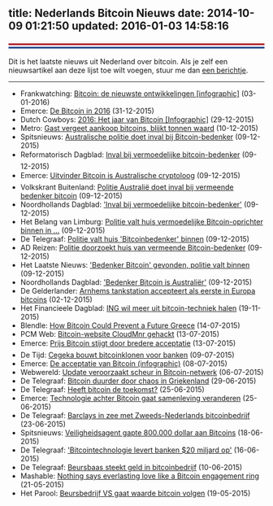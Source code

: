 title: Nederlands Bitcoin Nieuws
date: 2014-10-09 01:21:50
updated: 2016-01-03 14:58:16
---
<img class="noshadow nieuws" src="nl.png" alt="Nederlands Bitcoin Nieuws">

Dit is het laatste nieuws uit Nederland over bitcoin. Als je zelf een nieuwsartikel aan deze lijst toe wilt voegen, stuur me dan [een berichtje](mailto:mail@svdb.co 'mail@svdb.co').

---

- Frankwatching: [Bitcoin: de nieuwste ontwikkelingen [infographic]](http://www.frankwatching.com/archive/2016/01/03/bitcoin-de-nieuwste-ontwikkelingen-infographic/) (03-01-2016)
- Emerce: [De Bitcoin in 2016](http://www.emerce.nl/achtergrond/655718) (31-12-2015)
- Dutch Cowboys: [2016: Het jaar van Bitcoin [Infographic]](http://www.dutchcowboys.nl/online/2016-het-jaar-van-bitcoin-infographic) (29-12-2015)
- Metro: [Gast vergeet aankoop bitcoins, blijkt tonnen waard](http://www.metronieuws.nl/xl/digitaal/2015/12/gast-vergeet-aankoop-bitcoins-blijkt-tonnen-waard) (10-12-2015)
- Spitsnieuws: [Australische politie doet inval bij Bitcoin-bedenker](http://www.metronieuws.nl/xl) (09-12-2015)
- Reformatorisch Dagblad: [Inval bij vermoedelijke bitcoin-bedenker](http://www.refdag.nl/nieuws/economie/inval_bij_vermoedelijke_bitcoin_bedenker_1_958891?localLinksEnabled=false) (09-12-2015)
- Emerce: [Uitvinder Bitcoin is Australische cryptoloog](http://www.emerce.nl/nieuws/uitvinder-bitcoin-is-australische-cryptoloog) (09-12-2015)
- Volkskrant Buitenland: [Politie Australië doet inval bij vermeende bedenker bitcoin](http://www.volkskrant.nl/buitenland/politie-australie-doet-inval-bij-vermeende-bedenker-bitcoin~a4204486/) (09-12-2015)
- Noordhollands Dagblad: ['Inval bij vermoedelijke bitcoin-bedenker'](http://www.noordhollandsdagblad.nl/algemeen/buitenland/article27609186.ece/Inval-bij-vermoedelijke-bitcoin-bedenker) (09-12-2015)
- Het Belang van Limburg: [Politie valt huis vermoedelijke Bitcoin-oprichter binnen in ...](http://www.hbvl.be/cnt/dmf20151209_02012272/politie-valt-huis-vermoedelijke-bitcoin-oprichter-binnen-in-sydney) (09-12-2015)
- De Telegraaf: [Politie valt huis 'Bitcoinbedenker' binnen](http://www.telegraaf.nl/digitaal/24852203/__Politie_valt_huis__Bitcoinbedenker__binnen__.html) (09-12-2015)
- AD Reizen: [Politie doorzoekt huis van vermeende Bitcoin-bedenker](http://www.ad.nl/ad/nl/5597/Economie/article/detail/4204398/2015/12/09/Politie-doorzoekt-huis-van-vermeende-Bitcoin-bedenker.dhtml) (09-12-2015)
- Het Laatste Nieuws: ['Bedenker Bitcoin' gevonden, politie valt binnen](http://www.hln.be/hln/nl/942/Economie/article/detail/2551038/2015/12/09/Bedenker-Bitcoin-gevonden-politie-valt-binnen.dhtml) (09-12-2015)
- Noordhollands Dagblad: ['Bedenker Bitcoin is Australiër'](http://www.noordhollandsdagblad.nl/algemeen/technologie/article27608877.ece/Bedenker-Bitcoin-is-Australier) (09-12-2015)
- De Gelderlander: [Arnhems tankstation accepteert als eerste in Europa bitcoins](http://www.gelderlander.nl/gemeenten/arnhems-tankstation-accepteert-als-eerste-in-europa-bitcoins-1.5499520) (02-12-2015)
- Het Financieele Dagblad: [ING wil meer uit bitcoin-techniek halen](http://fd.nl/beurs/1127974/ing-sluit-zich-aan-bij-blockchain-collectief) (19-11-2015)
- Blendle: [How Bitcoin Could Prevent a Future Greece](https://blendle.com/item/bnl-wallstreetjournal-20150714-20_1) (14-07-2015)
- PCM Web: [Bitcoin-website CloudMnr gehackt](http://www.pcmweb.nl/nieuws/bitcoin-website-cloudmnr-gehackt.html?utm_source=feedburner&utm_medium=feed&utm_campaign=Feed%3A+pcmweb_nieuws+%28PCMWeb+Nieuws%29) (13-07-2015)
- Emerce: [Prijs Bitcoin stijgt door bredere acceptatie](http://www.emerce.nl/nieuws/prijs-bitcoin-gaat-weer-flink-stijgen) (13-07-2015)
- De Tijd: [Cegeka bouwt bitcoinklonen voor banken](http://www.tijd.be/ondernemen/banken/Cegeka_bouwt_bitcoinklonen_voor_banken.9653625-3095.art?ckc=1&ts=1437836059) (09-07-2015)
- Emerce: [De acceptatie van Bitcoin (infographic)](http://www.emerce.nl/achtergrond/acceptatie-bitcoin-infographic) (08-07-2015)
- Webwereld: [Update veroorzaakt scheur in Bitcoin-netwerk](http://webwereld.nl/e-commerce/86903-update-veroorzaakt-scheur-in-bitcoin-netwerk?utm_source=feedburner&utm_medium=feed&utm_campaign=Feed%3A+Webwereld+%28Webwereld%29) (06-07-2015)
- De Telegraaf: [Bitcoin duurder door chaos in Griekenland](http://www.telegraaf.nl/dft/nieuws_dft/24212362/__Bitcoin_duurder_door_chaos_in_Griekenland__.html) (29-06-2015)
- De Telegraaf: [Heeft bitcoin de toekomst?](http://www.telegraaf.nl/tv/dft/24198629/__Heeft_bitcoin_de_toekomst___.html) (25-06-2015)
- Emerce: [Technologie achter Bitcoin gaat samenleving veranderen](http://www.emerce.nl/nieuws/technologie-achter-bitcoin-gaat-samenleving-veranderen) (25-06-2015)
- De Telegraaf: [Barclays in zee met Zweeds-Nederlands bitcoinbedrijf](http://www.telegraaf.nl/dft/nieuws_dft/24188969/__Barclays_in_zee_met_Zweeds-Nederlands_bitcoinbedrijf__.html) (23-06-2015)
- Spitsnieuws: [Veiligheidsagent gapte 800.000 dollar aan Bitcoins](http://www.spitsnieuws.nl/geek/2015/06/veiligheidsagent-gapte-800000-dollar-aan-bitcoins) (18-06-2015)
- De Telegraaf: ['Bitcointechnologie levert banken $20 miljard op'](http://www.telegraaf.nl/dft/nieuws_dft/24163567/___Bitcointechnologie_levert_banken__20_miljard_op___.html) (16-06-2015)
- De Telegraaf: [Beursbaas steekt geld in bitcoinbedrijf](http://www.telegraaf.nl/dft/nieuws_dft/24142325/__Beursbaas_steekt_geld_in_bitcoinbedrijf__.html) (10-06-2015)
- Mashable: [Nothing says everlasting love like a Bitcoin engagement ring](http://mashable.com/2015/05/21/bitcoin-engagement-ring/?utm_campaign=Feed%3A+Mashable+%28Mashable%29&utm_cid=Mash-Prod-RSS-Feedburner-All-Partial&utm_medium=feed&utm_source=feedburner) (21-05-2015)
- Het Parool: [Beursbedrijf VS gaat waarde bitcoin volgen](http://www.parool.nl/parool/nl/30/ECONOMIE/article/detail/4034519/2015/05/19/Beursbedrijf-VS-gaat-waarde-bitcoin-volgen.dhtml) (19-05-2015)
